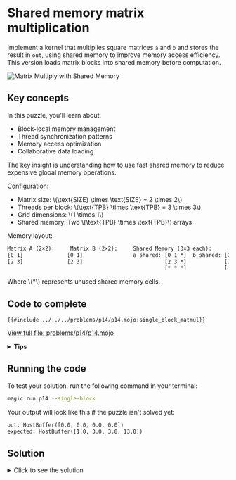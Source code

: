 # Shared memory matrix multiplication

Implement a kernel that multiplies square matrices `a` and `b` and stores the result in `out`, using shared memory to improve memory access efficiency. This version loads matrix blocks into shared memory before computation.

![Matrix Multiply with Shared Memory](https://raw.githubusercontent.com/srush/GPU-Puzzles/main/GPU_puzzlers_files/GPU_puzzlers_67_1.svg)

## Key concepts

In this puzzle, you'll learn about:
- Block-local memory management
- Thread synchronization patterns
- Memory access optimization
- Collaborative data loading

The key insight is understanding how to use fast shared memory to reduce expensive global memory operations.

Configuration:
- Matrix size: \\(\\text{SIZE} \\times \\text{SIZE} = 2 \\times 2\\)
- Threads per block: \\(\\text{TPB} \\times \\text{TPB} = 3 \\times 3\\)
- Grid dimensions: \\(1 \\times 1\\)
- Shared memory: Two \\(\\text{TPB} \\times \\text{TPB}\\) arrays

Memory layout:
```txt
Matrix A (2×2):     Matrix B (2×2):     Shared Memory (3×3 each):
[0 1]              [0 1]                a_shared: [0 1 *]  b_shared: [0 1 *]
[2 3]              [2 3]                          [2 3 *]            [2 3 *]
                                                  [* * *]            [* * *]
```
Where \\(*\\) represents unused shared memory cells.

## Code to complete

```mojo
{{#include ../../../problems/p14/p14.mojo:single_block_matmul}}
```
<a href="{{#include ../_includes/repo_url.md}}/blob/main/problems/p14/p14.mojo" class="filename">View full file: problems/p14/p14.mojo</a>

<details>
<summary><strong>Tips</strong></summary>

<div class="solution-tips">

1. Load matrices to shared memory using global and local indices
2. Call `barrier()` after loading
3. Compute dot product using shared memory indices
4. Check array bounds for all operations
</div>
</details>

## Running the code

To test your solution, run the following command in your terminal:

```bash
magic run p14 --single-block
```

Your output will look like this if the puzzle isn't solved yet:
```txt
out: HostBuffer([0.0, 0.0, 0.0, 0.0])
expected: HostBuffer([1.0, 3.0, 3.0, 13.0])
```

## Solution

<details>
<summary>Click to see the solution</summary>

```mojo
{{#include ../../../solutions/p14/p14.mojo:single_block_matmul_solution}}
```

<div class="solution-explanation">

This solution implements shared memory matrix multiplication in three phases:

1. Memory allocation:
   ```mojo
   a_shared = stack_allocation[TPB * TPB * sizeof[dtype](), ...]
   b_shared = stack_allocation[TPB * TPB * sizeof[dtype](), ...]
   ```

2. Data loading:
   - Calculate global and local indices
   - Load within bounds: `if global_i < size and global_j < size`
   - Store in shared memory:
     ```mojo
     a_shared[local_i * size + local_j] = a[global_i * size + global_j]
     b_shared[local_i * size + local_j] = b[global_i * size + global_j]
     ```
   - Synchronize: `barrier()`

3. Computation:
   - For each \\(k\\) in range \\(\\text{SIZE}\\):
     ```mojo
     out[...] += a_shared[local_i * size + k] * b_shared[k + local_j * size]
     ```

The solution ensures proper synchronization and bounds checking while utilizing fast shared memory access.
</div>
</details>
